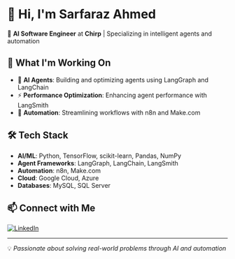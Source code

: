 # 👋 Hi, I'm Sarfaraz Ahmed

🤖 **AI Software Engineer** at **Chirp** | Specializing in intelligent agents and automation

## 🔭 What I'm Working On

- 🧠 **AI Agents**: Building and optimizing agents using LangGraph and LangChain
- ⚡ **Performance Optimization**: Enhancing agent performance with LangSmith  
- 🔄 **Automation**: Streamlining workflows with n8n and Make.com

## 🛠️ Tech Stack

- **AI/ML**: Python, TensorFlow, scikit-learn, Pandas, NumPy
- **Agent Frameworks**: LangGraph, LangChain, LangSmith
- **Automation**: n8n, Make.com
- **Cloud**: Google Cloud, Azure
- **Databases**: MySQL, SQL Server

## 📫 Connect with Me

[![LinkedIn](https://img.shields.io/badge/LinkedIn-0077B5?style=flat&logo=linkedin&logoColor=white)](https://www.linkedin.com/in/sarfaraz-ahmed07/)

---

💡 *Passionate about solving real-world problems through AI and automation*
